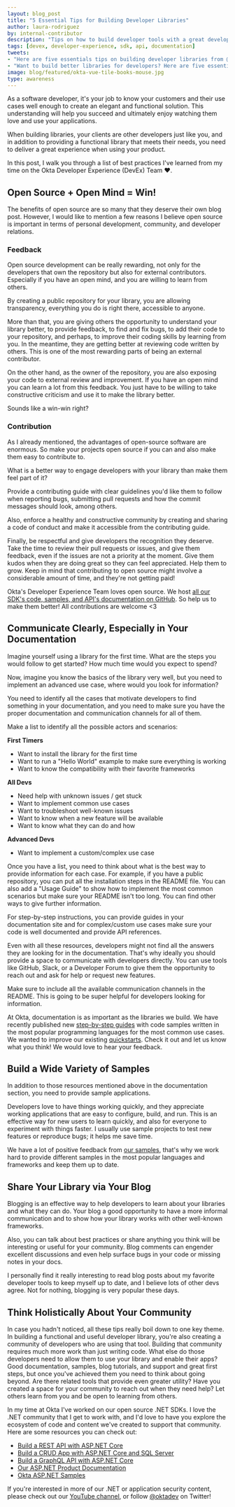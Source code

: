 ```yaml
---
layout: blog_post
title: "5 Essential Tips for Building Developer Libraries"
author: laura-rodriguez
by: internal-contributor
description: "Tips on how to build developer tools with a great developer experience based on the work we've done at Okta!"
tags: [devex, developer-experience, sdk, api, documentation]
tweets:
- "Here are five essentials tips on building developer libraries from @rod_laura's experience at @okta! #devex"
- "Want to build better libraries for developers? Here are five essentials tips from @rod_laura's based on her experience at @okta! #devex"
image: blog/featured/okta-vue-tile-books-mouse.jpg
type: awareness
---
```


As a software developer, it's your job to know your customers and their use cases well enough to create an elegant and functional solution. This understanding will help you succeed and ultimately enjoy watching them love and use your applications.

When building libraries, your clients are other developers just like you, and in addition to providing a functional library that meets their needs, you need to deliver a great experience when using your product.

In this post, I walk you through a list of best practices I've learned from my time on the Okta Developer Experience (DevEx) Team ❤️.

## Open Source + Open Mind = Win!

The benefits of open source are so many that they deserve their own blog post. However, I would like to mention a few reasons I believe open source is important in terms of personal development, community, and developer relations.

### Feedback

Open source development can be really rewarding, not only for the developers that own the repository but also for external contributors. Especially if you have an open mind, and you are willing to learn from others.

By creating a public repository for your library, you are allowing transparency, everything you do is right there, accessible to anyone.

More than that, you are giving others the opportunity to understand your library better, to provide feedback, to find and fix bugs, to add their code to your repository, and perhaps, to improve their coding skills by learning from you. In the meantime, they are getting better at reviewing code written by others. This is one of the most rewarding parts of being an external contributor.

On the other hand, as the owner of the repository, you are also exposing your code to external review and improvement. If you have an open mind you can learn a lot from this feedback. You just have to be willing to take constructive criticism and use it to make the library better. 

Sounds like a win-win right?

### Contribution

As I already mentioned, the advantages of open-source software are enormous. So make your projects open source if you can and also make them easy to contribute to.

What is a better way to engage developers with your library than make them feel part of it?

Provide a contributing guide with clear guidelines you'd like them to follow when reporting bugs, submitting pull requests and how the commit messages should look, among others.

Also, enforce a healthy and constructive community by creating and sharing a code of conduct and make it accessible from the contributing guide. 

Finally, be respectful and give developers the recognition they deserve. Take the time to review their pull requests or issues, and give them feedback, even if the issues are not a priority at the moment. Give them kudos when they are doing great so they can feel appreciated. Help them to grow. Keep in mind that contributing to open source might involve a considerable amount of time, and they're not getting paid!

Okta's Developer Experience Team loves open source. We host [all our SDK's code, samples, and API's documentation on GitHub](https://github.com/okta/). So help us to make them better! All contributions are welcome <3

## Communicate Clearly, Especially in Your Documentation

Imagine yourself using a library for the first time. What are the steps you would follow to get started? How much time would you expect to spend?

Now, imagine you know the basics of the library very well, but you need to implement an advanced use case, where would you look for information?

You need to identify all the cases that motivate developers to find something in your documentation, and you need to make sure you have the proper documentation and communication channels for all of them.

Make a list to identify all the possible actors and scenarios:

**First Timers**

* Want to install the library for the first time
* Want to run a "Hello World" example to make sure everything is working 
* Want to know the compatibility with their favorite frameworks

**All Devs**

* Need help with unknown issues / get stuck
* Want to implement common use cases
* Want to troubleshoot well-known issues
* Want to know when a new feature will be available
* Want to know what they can do and how 

**Advanced Devs**

* Want to implement a custom/complex use case

Once you have a list, you need to think about what is the best way to provide information for each case. For example, if you have a public repository, you can put all the installation steps in the README file. You can also add a "Usage Guide" to show how to implement the most common scenarios but make sure your README isn't too long. You can find other ways to give further information.

For step-by-step instructions, you can provide guides in your documentation site and for complex/custom use cases make sure your code is well documented and provide API references.

Even with all these resources, developers might not find all the answers they are looking for in the documentation. That's why ideally you should provide a space to communicate with developers directly. You can use tools like GitHub, Slack, or a Developer Forum to give them the opportunity to reach out and ask for help or request new features.

Make sure to include all the available communication channels in the README. This is going to be super helpful for developers looking for information.

At Okta, documentation is as important as the libraries we build. We have recently published new [step-by-step guides](https://developer.okta.com/guides/) with code samples written in the most popular programming languages for the most common use cases. We wanted to improve our existing [quickstarts](https://developer.okta.com/quickstart). Check it out and let us know what you think! We would love to hear your feedback.

## Build a Wide Variety of Samples

In addition to those resources mentioned above in the documentation section, you need to provide sample applications.

Developers love to have things working quickly, and they appreciate working applications that are easy to configure, build, and run. This is an effective way for new users to learn quickly, and also for everyone to experiment with things faster. I usually use sample projects to test new features or reproduce bugs; it helps me save time.

We have a lot of positive feedback from [our samples](https://github.com/okta?q=samples), that's why we work hard to provide different samples in the most popular languages and frameworks and keep them up to date.

## Share Your Library via Your Blog

Blogging is an effective way to help developers to learn about your libraries and what they can do. Your blog a good opportunity to have a more informal communication and to show how your library works with other well-known frameworks.

Also, you can talk about best practices or share anything you think will be interesting or useful for your community. Blog comments can engender excellent discussions and even help surface bugs in your code or missing notes in your docs.

I personally find it really interesting to read blog posts about my favorite developer tools to keep myself up to date, and I believe lots of other devs agree. Not for nothing, blogging is very popular these days.

## Think Holistically About Your Community

In case you hadn't noticed, all these tips really boil down to one key theme. In building a functional and useful developer library, you're also creating a community of developers who are using that tool. Building that community requires much more work than just writing code. What else do those developers need to allow them to use your library and enable their apps? Good documentation, samples, blog tutorials, and support and great first steps, but once you've achieved them you need to think about going beyond. Are there related tools that provide even greater utility?  Have you created a space for your community to reach out when they need help? Let others learn from you and be open to learning from others.

In my time at Okta I've worked on our open source .NET SDKs. I love the .NET community that I get to work with, and I'd love to have you explore the ecosystem of code and content we've created to support that community. Here are some resources you can check out:

* [Build a REST API with ASP.NET Core](/blog/2019/04/10/build-rest-api-with-aspnetcore)
* [Build a CRUD App with ASP.NET Core and SQL Server](/blog/2019/04/24/crud-app-aspnet-core-sql-server)
* [Build a GraphQL API with ASP.NET Core](/blog/2019/04/16/graphql-api-with-aspnetcore)
* [Our ASP.NET Product Documentation](/code/dotnet/aspnetcore/)
* [Okta ASP.NET Samples](https://github.com/okta/samples-aspnet)

If you're interested in more of our .NET or application security content, please check out our [YouTube channel](https://www.youtube.com/c/oktadev), or follow [@oktadev](https://twitter.com/oktadev) on Twitter!
